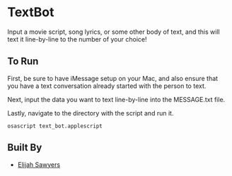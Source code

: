 # TextBot

Input a movie script, song lyrics, or some other body of text, and this will text it line-by-line to the number of your choice!

## To Run

First, be sure to have iMessage setup on your Mac, and also ensure that you have a text conversation already started with the person to text.

Next, input the data you want to text line-by-line into the MESSAGE.txt file.

Lastly, navigate to the directory with the script and run it.

```
osascript text_bot.applescript
```

## Built By
* [Elijah Sawyers](https://github.com/elijahsawyers/)
